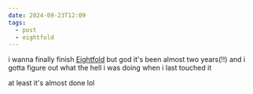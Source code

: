 ```yaml
---
date: 2024-09-23T12:09
tags:
  - post
  - eightfold
---
```


i wanna finally finish [Eightfold](https://github.com/signalwalker/eightfold) but god it's been almost two years(!!) and i gotta figure out what the hell i was doing when i last touched it

at least it's almost done lol
